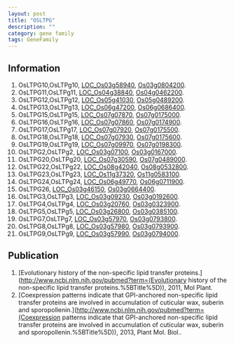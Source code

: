 ```yaml
---
layout: post
title: "OSLTPG"
description: ""
category: gene family
tags: GeneFamily
---
```


## Information
1. OsLTPG10,OsLTPg10, [LOC_Os03g58940](http://rice.plantbiology.msu.edu/cgi-bin/ORF_infopage.cgi?orf=LOC_Os03g58940), [Os03g0804200](http://rapdb.dna.affrc.go.jp/viewer/gbrowse_details/irgsp1?name=Os03g0804200).
2. OsLTPG11,OsLTPg11, [LOC_Os04g38840](http://rice.plantbiology.msu.edu/cgi-bin/ORF_infopage.cgi?orf=LOC_Os04g38840), [Os04g0462200](http://rapdb.dna.affrc.go.jp/viewer/gbrowse_details/irgsp1?name=Os04g0462200).
3. OsLTPG12,OsLTPg12, [LOC_Os05g41030](http://rice.plantbiology.msu.edu/cgi-bin/ORF_infopage.cgi?orf=LOC_Os05g41030), [Os05g0489200](http://rapdb.dna.affrc.go.jp/viewer/gbrowse_details/irgsp1?name=Os05g0489200).
4. OsLTPG13,OsLTPg13, [LOC_Os06g47200](http://rice.plantbiology.msu.edu/cgi-bin/ORF_infopage.cgi?orf=LOC_Os06g47200), [Os06g0686400](http://rapdb.dna.affrc.go.jp/viewer/gbrowse_details/irgsp1?name=Os06g0686400).
5. OsLTPG15,OsLTPg15, [LOC_Os07g07870](http://rice.plantbiology.msu.edu/cgi-bin/ORF_infopage.cgi?orf=LOC_Os07g07870), [Os07g0175000](http://rapdb.dna.affrc.go.jp/viewer/gbrowse_details/irgsp1?name=Os07g0175000).
6. OsLTPG16,OsLTPg16, [LOC_Os07g07860](http://rice.plantbiology.msu.edu/cgi-bin/ORF_infopage.cgi?orf=LOC_Os07g07860), [Os07g0174900](http://rapdb.dna.affrc.go.jp/viewer/gbrowse_details/irgsp1?name=Os07g0174900).
7. OsLTPG17,OsLTPg17, [LOC_Os07g07920](http://rice.plantbiology.msu.edu/cgi-bin/ORF_infopage.cgi?orf=LOC_Os07g07920), [Os07g0175500](http://rapdb.dna.affrc.go.jp/viewer/gbrowse_details/irgsp1?name=Os07g0175500).
8. OsLTPG18,OsLTPg18, [LOC_Os07g07930](http://rice.plantbiology.msu.edu/cgi-bin/ORF_infopage.cgi?orf=LOC_Os07g07930), [Os07g0175600](http://rapdb.dna.affrc.go.jp/viewer/gbrowse_details/irgsp1?name=Os07g0175600).
9. OsLTPG19,OsLTPg19, [LOC_Os07g09970](http://rice.plantbiology.msu.edu/cgi-bin/ORF_infopage.cgi?orf=LOC_Os07g09970), [Os07g0198300](http://rapdb.dna.affrc.go.jp/viewer/gbrowse_details/irgsp1?name=Os07g0198300).
10. OsLTPG2,OsLTPg2, [LOC_Os03g07100](http://rice.plantbiology.msu.edu/cgi-bin/ORF_infopage.cgi?orf=LOC_Os03g07100), [Os03g0167000](http://rapdb.dna.affrc.go.jp/viewer/gbrowse_details/irgsp1?name=Os03g0167000).
11. OsLTPG20,OsLTPg20, [LOC_Os07g30590](http://rice.plantbiology.msu.edu/cgi-bin/ORF_infopage.cgi?orf=LOC_Os07g30590), [Os07g0489000](http://rapdb.dna.affrc.go.jp/viewer/gbrowse_details/irgsp1?name=Os07g0489000).
12. OsLTPG22,OsLTPg22, [LOC_Os08g42040](http://rice.plantbiology.msu.edu/cgi-bin/ORF_infopage.cgi?orf=LOC_Os08g42040), [Os08g0532800](http://rapdb.dna.affrc.go.jp/viewer/gbrowse_details/irgsp1?name=Os08g0532800).
13. OsLTPG23,OsLTPg23, [LOC_Os11g37320](http://rice.plantbiology.msu.edu/cgi-bin/ORF_infopage.cgi?orf=LOC_Os11g37320), [Os11g0583100](http://rapdb.dna.affrc.go.jp/viewer/gbrowse_details/irgsp1?name=Os11g0583100).
14. OsLTPG24,OsLTPg24, [LOC_Os06g49770](http://rice.plantbiology.msu.edu/cgi-bin/ORF_infopage.cgi?orf=LOC_Os06g49770), [Os06g0711900](http://rapdb.dna.affrc.go.jp/viewer/gbrowse_details/irgsp1?name=Os06g0711900).
15. OsLTPG26, [LOC_Os03g46150](http://rice.plantbiology.msu.edu/cgi-bin/ORF_infopage.cgi?orf=LOC_Os03g46150), [Os03g0664400](http://rapdb.dna.affrc.go.jp/viewer/gbrowse_details/irgsp1?name=Os03g0664400).
16. OsLTPG3,OsLTPg3, [LOC_Os03g09230](http://rice.plantbiology.msu.edu/cgi-bin/ORF_infopage.cgi?orf=LOC_Os03g09230), [Os03g0192600](http://rapdb.dna.affrc.go.jp/viewer/gbrowse_details/irgsp1?name=Os03g0192600).
17. OsLTPG4,OsLTPg4, [LOC_Os03g20760](http://rice.plantbiology.msu.edu/cgi-bin/ORF_infopage.cgi?orf=LOC_Os03g20760), [Os03g0323900](http://rapdb.dna.affrc.go.jp/viewer/gbrowse_details/irgsp1?name=Os03g0323900).
18. OsLTPG5,OsLTPg5, [LOC_Os03g26800](http://rice.plantbiology.msu.edu/cgi-bin/ORF_infopage.cgi?orf=LOC_Os03g26800), [Os03g0385100](http://rapdb.dna.affrc.go.jp/viewer/gbrowse_details/irgsp1?name=Os03g0385100).
19. OsLTPG7,OsLTPg7, [LOC_Os03g57970](http://rice.plantbiology.msu.edu/cgi-bin/ORF_infopage.cgi?orf=LOC_Os03g57970), [Os03g0793800](http://rapdb.dna.affrc.go.jp/viewer/gbrowse_details/irgsp1?name=Os03g0793800).
20. OsLTPG8,OsLTPg8, [LOC_Os03g57980](http://rice.plantbiology.msu.edu/cgi-bin/ORF_infopage.cgi?orf=LOC_Os03g57980), [Os03g0793900](http://rapdb.dna.affrc.go.jp/viewer/gbrowse_details/irgsp1?name=Os03g0793900).
21. OsLTPG9,OsLTPg9, [LOC_Os03g57990](http://rice.plantbiology.msu.edu/cgi-bin/ORF_infopage.cgi?orf=LOC_Os03g57990), [Os03g0794000](http://rapdb.dna.affrc.go.jp/viewer/gbrowse_details/irgsp1?name=Os03g0794000).

## Publication
1. [Evolutionary history of the non-specific lipid transfer proteins.](http://www.ncbi.nlm.nih.gov/pubmed?term=(Evolutionary history of the non-specific lipid transfer proteins.%5BTitle%5D)), 2011, Mol Plant.
2. [Coexpression patterns indicate that GPI-anchored non-specific lipid transfer proteins are involved in accumulation of cuticular wax, suberin and sporopollenin.](http://www.ncbi.nlm.nih.gov/pubmed?term=(Coexpression patterns indicate that GPI-anchored non-specific lipid transfer proteins are involved in accumulation of cuticular wax, suberin and sporopollenin.%5BTitle%5D)), 2013, Plant Mol. Biol..


